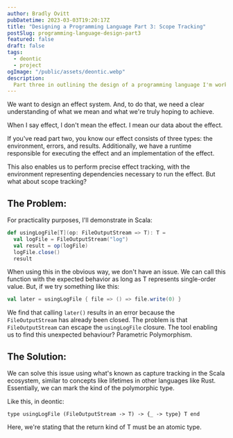 ```yaml
---
author: Bradly Ovitt
pubDatetime: 2023-03-03T19:20:17Z
title: "Designing a Programming Language Part 3: Scope Tracking"
postSlug: programming-language-design-part3
featured: false
draft: false
tags:
  - deontic
  - project
ogImage: "/public/assets/deontic.webp"
description:
  Part three in outlining the design of a programming language I'm working on called Deontic.
---
```


We want to design an effect system. And, to do that, we need a clear understanding of what we mean and what we're truly hoping to achieve.

When I say effect, I don't mean the effect. I mean our data about the effect.

If you've read part two, you know our effect consists of three types: the environment, errors, and results. Additionally, we have a runtime responsible for executing the effect and an implementation of the effect.

This also enables us to perform precise effect tracking, with the environment representing dependencies necessary to run the effect. But what about scope tracking?

## The Problem:

For practicality purposes, I'll demonstrate in Scala:

```scala
def usingLogFile[T](op: FileOutputStream => T): T =
  val logFile = FileOutputStream("log")
  val result = op(logFile)
  logFile.close()
  result
```

When using this in the obvious way, we don't have an issue. We can call this function with the expected behavior as long as T represents single-order value. But, if we try something like this:
```scala
val later = usingLogFile { file => () => file.write(0) }
```
We find that calling `later()` results in an error because the `FileOutputStream` has already been closed. The problem is that `FileOutputStream` can escape the `usingLogFile` closure. The tool enabling us to find this unexpected behaviour? Parametric Polymorphism.

## The Solution:

We can solve this issue using what's known as capture tracking in the Scala ecosystem, similar to concepts like lifetimes in other languages like Rust. Essentially, we can mark the kind of the polymorphic type.

Like this, in deontic:
```
type usingLogFile (FileOutputStream -> T) -> {_ -> type} T end
```
Here, we're stating that the return kind of T must be an atomic type.